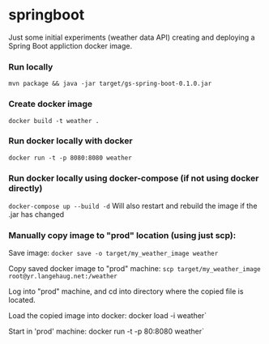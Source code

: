 # springboot

Just some initial experiments (weather data API) creating and deploying a Spring Boot appliction docker image.

### Run locally

`mvn package && java -jar target/gs-spring-boot-0.1.0.jar`

### Create docker image
`docker build -t weather .`

### Run docker locally with docker
`docker run -t -p 8080:8080 weather`

### Run docker locally using docker-compose (if not using docker directly)
`docker-compose up --build -d`
Will also restart and rebuild the image if the .jar has changed



### Manually copy image to "prod" location (using just scp):

Save image: `docker save -o target/my_weather_image weather`

Copy saved docker image to "prod" machine: `scp target/my_weather_image root@yr.langehaug.net:/weather`

Log into "prod" machine, and cd into directory where the copied file is located.

Load the copied image into docker: docker load -i weather`

Start in 'prod' machine: docker run -t -p 80:8080 weather`

